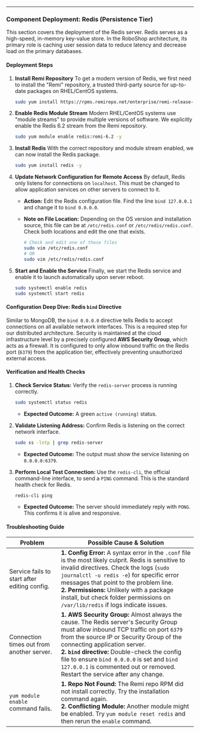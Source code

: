---

### Component Deployment: Redis (Persistence Tier)

This section covers the deployment of the Redis server. Redis serves as a high-speed, in-memory key-value store. In the RoboShop architecture, its primary role is caching user session data to reduce latency and decrease load on the primary databases.

#### Deployment Steps

1.  **Install Remi Repository**
    To get a modern version of Redis, we first need to install the "Remi" repository, a trusted third-party source for up-to-date packages on RHEL/CentOS systems.
    ```sh
    sudo yum install https://rpms.remirepo.net/enterprise/remi-release-8.rpm -y
    ```

2.  **Enable Redis Module Stream**
    Modern RHEL/CentOS systems use "module streams" to provide multiple versions of software. We explicitly enable the Redis 6.2 stream from the Remi repository.
    ```sh
    sudo yum module enable redis:remi-6.2 -y
    ```

3.  **Install Redis**
    With the correct repository and module stream enabled, we can now install the Redis package.
    ```sh
    sudo yum install redis -y
    ```

4.  **Update Network Configuration for Remote Access**
    By default, Redis only listens for connections on `localhost`. This must be changed to allow application services on other servers to connect to it.

    *   **Action:** Edit the Redis configuration file. Find the line `bind 127.0.0.1` and change it to `bind 0.0.0.0`.
    *   **Note on File Location:** Depending on the OS version and installation source, this file can be at `/etc/redis.conf` or `/etc/redis/redis.conf`. Check both locations and edit the one that exists.

        ```sh
        # Check and edit one of these files
        sudo vim /etc/redis.conf
        # OR
        sudo vim /etc/redis/redis.conf
        ```

5.  **Start and Enable the Service**
    Finally, we start the Redis service and enable it to launch automatically upon server reboot.
    ```sh
    sudo systemctl enable redis
    sudo systemctl start redis
    ```

#### Configuration Deep Dive: Redis `bind` Directive
Similar to MongoDB, the `bind 0.0.0.0` directive tells Redis to accept connections on all available network interfaces. This is a required step for our distributed architecture. Security is maintained at the cloud infrastructure level by a precisely configured **AWS Security Group**, which acts as a firewall. It is configured to only allow inbound traffic on the Redis port (`6379`) from the application tier, effectively preventing unauthorized external access.

#### Verification and Health Checks

1.  **Check Service Status:** Verify the `redis-server` process is running correctly.
    ```sh
    sudo systemctl status redis
    ```
    *   **Expected Outcome:** A green `active (running)` status.

2.  **Validate Listening Address:** Confirm Redis is listening on the correct network interface.
    ```sh
    sudo ss -lntp | grep redis-server
    ```
    *   **Expected Outcome:** The output must show the service listening on `0.0.0.0:6379`.

3.  **Perform Local Test Connection:** Use the `redis-cli`, the official command-line interface, to send a `PING` command. This is the standard health check for Redis.
    ```sh
    redis-cli ping
    ```
    *   **Expected Outcome:** The server should immediately reply with `PONG`. This confirms it is alive and responsive.

#### Troubleshooting Guide

| Problem                                  | Possible Cause & Solution                                                                                                                                                                                                            |
|------------------------------------------|--------------------------------------------------------------------------------------------------------------------------------------------------------------------------------------------------------------------------------------|
| Service fails to start after editing config. | **1. Config Error:** A syntax error in the `.conf` file is the most likely culprit. Redis is sensitive to invalid directives. Check the logs (`sudo journalctl -u redis -e`) for specific error messages that point to the problem line. <br> **2. Permissions:** Unlikely with a package install, but check folder permissions on `/var/lib/redis` if logs indicate issues. |
| Connection times out from another server. | **1. AWS Security Group:** Almost always the cause. The Redis server's Security Group must allow inbound TCP traffic on port `6379` from the source IP or Security Group of the connecting application server. <br> **2. `bind` directive:** Double-check the config file to ensure `bind 0.0.0.0` is set and `bind 127.0.0.1` is commented out or removed. Restart the service after any change. |
| `yum module enable` command fails.       | **1. Repo Not Found:** The Remi repo RPM did not install correctly. Try the installation command again. <br> **2. Conflicting Module:** Another module might be enabled. Try `yum module reset redis` and then rerun the `enable` command. |